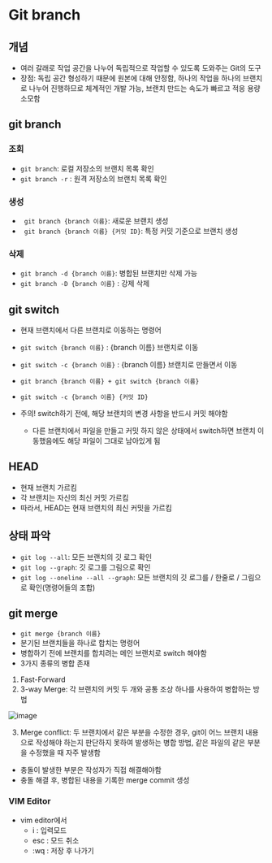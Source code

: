 # Git branch

## 개념
- 여러 갈래로 작업 공간을 나누어 독립적으로 작업할 수 있도록 도와주는 Git의 도구
- 장점: 독립 공간 형성하기 때문에 원본에 대해 안정함, 하나의 작업을 하나의 브랜치로 나누어 진행하므로 체계적인 개발 가능, 브랜치 만드는 속도가 빠르고 적응 용량 소모함

## git branch
### 조회
- `git branch`: 로컬 저장소의 브랜치 목록 확인
- `git branch -r` : 원격 저장소의 브랜치 목록 확인
### 생성
- ` git branch {branch 이름}`: 새로운 브랜치 생성
- ` git branch {branch 이름} {커밋 ID}`: 특정 커밋 기준으로 브랜치 생성
### 삭제
- `git branch -d {branch 이름}`: 병합된 브랜치만 삭제 가능
- `git branch -D {branch 이름}` : 강제 삭제

## git switch
- 현재 브랜치에서 다른 브랜치로 이동하는 명령어
- `git switch {branch 이름}` : {branch 이름} 브랜치로 이동
- `git switch -c {branch 이름}` : {branch 이름} 브랜치로 만들면서 이동
- `git branch {branch 이름} + git switch {branch 이름}`
- `git switch -c {branch 이름} {커밋 ID}`

- 주의! switch하기 전에, 해당 브랜치의 변경 사항을 반드시 커밋 해야함
  - 다른 브랜치에서 파일을 만들고 커밋 하지 않은 상태에서 switch하면 브랜치 이동했음에도 해당 파일이 그대로 남아있게 됨

## HEAD
- 현재 브랜치 가르킴
- 각 브랜치는 자신의 최신 커밋 가르킴
- 따라서, HEAD는 현재 브랜치의 최신 커밋을 가르킴

## 상태 파악
- `git log --all`: 모든 브랜치의 깃 로그 확인
- `git log --graph`: 깃 로그를 그림으로 확인
- `git log --oneline --all --graph`: 모든 브랜치의 깃 로그를 / 한줄로 / 그림으로 확인(명령어들의 조합)

## git merge
- `git merge {branch 이름}`
- 분기된 브랜치들을 하나로 합치는 명령어
- 병합하기 전에 브랜치를 합치려는 메인 브랜치로 switch 해야함
- 3가지 종류의 병합 존재
1. Fast-Forward
2. 3-way Merge: 각 브랜치의 커밋 두 개와 공통 조상 하나를 사용하여 병합하는 방법

![image](https://user-images.githubusercontent.com/122726684/230522456-4d801e33-07c1-43d7-9cf6-e0546d97767d.png)

3. Merge conflict: 두 브랜치에서 같은 부분을 수정한 경우, git이 어느 브랜치 내용으로 작성해야 하는지 판단하지 못하여 발생하는 병합 방법, 같은 파일의 같은 부분을 수정했을 때 자주 발생함
  - 충돌이 발생한 부분은 작성자가 직접 해결해야함
  - 충돌 해결 후, 병합된 내용을 기록한 merge commit 생성
  
### VIM Editor
- vim editor에서
	- i : 입력모드
	- esc : 모드 취소
	- :wq : 저장 후 나가기
